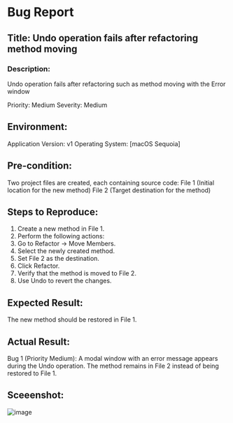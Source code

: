 # Bug Report
## Title: Undo operation fails after refactoring method moving

### Description: 
Undo operation fails after refactoring such as method moving with the Error window


Priority: Medium 
Severity: Medium

## Environment:

Application Version: v1
Operating System: [macOS Sequoia]

## Pre-condition:

Two project files are created, each containing source code:
File 1 (Initial location for the new method)
File 2 (Target destination for the method)

## Steps to Reproduce:

1. Create a new method in File 1.
2. Perform the following actions:
3. Go to Refactor → Move Members.
4. Select the newly created method.
5. Set File 2 as the destination.
6. Click Refactor.
7. Verify that the method is moved to File 2.
8. Use Undo to revert the changes.

## Expected Result:
The new method should be restored in File 1.

## Actual Result:
Bug 1 (Priority Medium):
A modal window with an error message appears during the Undo operation. The method remains in File 2 instead of being restored to File 1.

## Sceeenshot:
  ![image](https://github.com/user-attachments/assets/80603ed6-4c83-4b65-87c1-a31d5b2cc288)
